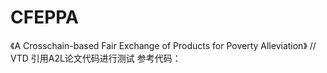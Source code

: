 # CFEPPA
《A Crosschain-based Fair Exchange of Products for Poverty Alleviation》
//
VTD 引用A2L论文代码进行测试 参考代码：
